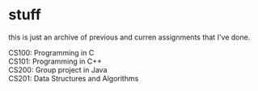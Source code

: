 # stuff
this is just an archive of previous and curren assignments that I've done.

CS100: Programming in C  
CS101: Programming in C++  
CS200: Group project in Java  
CS201: Data Structures and Algorithms
